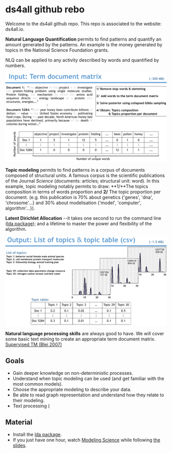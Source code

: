 # ds4all github rebo 

Welcome to the ds4all github repo. This repo is associated to the website: ds4all.io.

**Natural Language Quantification** permits to find patterns and quantify an amount generated by the patterns. An example is the money generated by topics in the National Science Foundation grants.



NLQ can be applied to any activity described by words and quantified by numbers.

![lda](images/input.png)


**Topic modeling** permits to find patterns in a corpus of documents composed of structural units. A famous corpus is the scientific publications of the Journal *Science* (documents: articles; structural unit: word). In this example, topic modeling notably permits to draw: **1/**The topics composition in terms of words proportion and **2/** The topic proportion per document. (e.g. this publication is 70% about genetics {'genes', 'dna', 'chrosome'...} and 30% about modelisation {'model', 'computer', algorithm'...}).

**Latent Dirichlet Allocation** --it takes one second to run the command line ([lda package](https://pypi.python.org/pypi/lda)); and a lifetime to master the power and flexibility of the algorithm.

![lda](images/output.png)

**Natural language processing skills** are always good to have. We will cover some basic text mining to create an appropriate term document matrix. [Supervised TM (Blei 2007)](Bilibo/Blei2007_SuperivsedTM.pdf)




## Goals

* Gain deeper knowledge on non-deterministic processes.
* Understand when topic modeling can be used (and get familiar with the most common models).
* Choose the appropriate modeling to describe your data.
* Be able to read graph representation and understand how they relate to their modeling.
* Text processing (


## Material
* Install the [lda package](https://pypi.python.org/pypi/lda).
* If you just have one hour, watch  [Modeling Science](https://pypi.python.org/pypi/lda) while following [the slides](http://www.cs.princeton.edu/~blei/modeling-science.pdf).